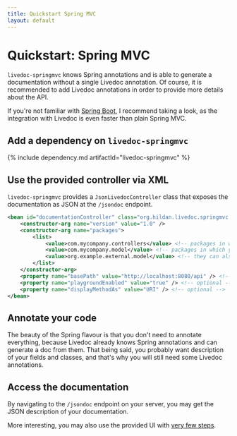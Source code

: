 ```yaml
---
title: Quickstart Spring MVC
layout: default
---
```


# Quickstart: Spring MVC

`livedoc-springmvc` knows Spring annotations and is able to generate a documentation without a single Livedoc 
annotation. Of course, it is recommended to add Livedoc annotations in order to provide more details about the API.

If you're not familiar with [Spring Boot](https://projects.spring.io/spring-boot), I recommend taking a look, as the 
integration with Livedoc is even faster than plain Spring MVC. 

## Add a dependency on `livedoc-springmvc`

{% include dependency.md artifactId="livedoc-springmvc" %}

## Use the provided controller via XML

`livedoc-springmvc` provides a `JsonLivedocController` class that exposes the documentation as JSON at the `/jsondoc`
 endpoint.

```xml
<bean id="documentationController" class="org.hildan.livedoc.springmvc.controller.JsonLivedocController">
    <constructor-arg name="version" value="1.0" />
    <constructor-arg name="packages">
        <list>
            <value>com.mycompany.controllers</value> <!-- packages in which you have your spring controllers -->
            <value>com.mycompany.model</value> <!-- packages in which you have your model classes -->
            <value>org.example.external.model</value> <!-- they can also belong to external jars -->
        </list>
    </constructor-arg>
    <property name="basePath" value="http://localhost:8080/api" /> <!-- optional -->
    <property name="playgroundEnabled" value="true" /> <!-- optional -->
    <property name="displayMethodAs" value="URI" /> <!-- optional -->
</bean>
```

## Annotate your code

The beauty of the Spring flavour is that you don't need to annotate everything, because Livedoc already knows Spring 
annotations and can generate a doc from them.
That being said, you probably want description of your fields and classes, and that's why you will still need some 
Livedoc annotations.

## Access the documentation

By navigating to the `/jsondoc` endpoint on your server, you may get the JSON description of your documentation.

More interesting, you may also use the provided UI with [very few steps](../livedoc-ui).
